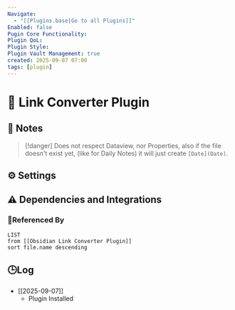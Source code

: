 ```yaml
---
Navigate:
  - "[[Plugins.base|Go to all Plugins]]"
Enabled: false
Pugin Core Functionality:
Plugin QoL:
Plugin Style:
Plugin Vault Management: true
created: 2025-09-07 07:00
tags: [plugin]
---
```

# 🔌 Link Converter Plugin

## 📝 Notes

> [!danger]
> Does not respect Dataview, nor Properties, also if the file doesn't exist yet, (like for Daily Notes) it will just create `[Date](Date)`.

## ⚙️ Settings

## ⚠️ Dependencies and Integrations

### 🔗Referenced By

```dataview
LIST
from [[Obsidian Link Converter Plugin]]
sort file.name descending
```

## 🕒Log

- [[2025-09-07]]
	- Plugin Installed

